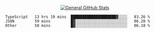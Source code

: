 <p align="center">
  <a href="https://github.com/AndyDevv">
    <img src="https://github-readme-stats.vercel.app/api?username=AndyDevv&custom_title=General%20GitHub%20Stats&theme=aura_dark" alt="General GitHub Stats">
  </a>
</p>

<!--START_SECTION:waka-->

```text
TypeScript   13 hrs 19 mins  ████████████████████▓░░░░   83.26 %
JSON         59 mins         █▓░░░░░░░░░░░░░░░░░░░░░░░   06.20 %
Other        58 mins         █▓░░░░░░░░░░░░░░░░░░░░░░░   06.10 %
```

<!--END_SECTION:waka-->
